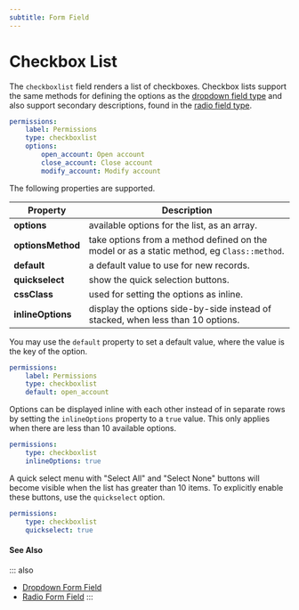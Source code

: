 ```yaml
---
subtitle: Form Field
---
```

# Checkbox List

The `checkboxlist` field renders a list of checkboxes. Checkbox lists support the same methods for defining the options as the [dropdown field type](./field-dropdown.md) and also support secondary descriptions, found in the [radio field type](./field-radio.md).

```yaml
permissions:
    label: Permissions
    type: checkboxlist
    options:
        open_account: Open account
        close_account: Close account
        modify_account: Modify account
```

The following properties are supported.

Property | Description
------------- | -------------
**options** | available options for the list, as an array.
**optionsMethod** | take options from a method defined on the model or as a static method, eg `Class::method`.
**default** | a default value to use for new records.
**quickselect** | show the quick selection buttons.
**cssClass** | used for setting the options as inline.
**inlineOptions** | display the options side-by-side instead of stacked, when less than 10 options.

You may use the `default` property to set a default value, where the value is the key of the option.

```yaml
permissions:
    label: Permissions
    type: checkboxlist
    default: open_account
```

Options can be displayed inline with each other instead of in separate rows by setting the `inlineOptions` property to a `true` value. This only applies when there are less than 10 available options.

```yaml
permissions:
    type: checkboxlist
    inlineOptions: true
```

A quick select menu with "Select All" and "Select None" buttons will become visible when the list has greater than 10 items. To explicitly enable these buttons, use the `quickselect` option.

```yaml
permissions:
    type: checkboxlist
    quickselect: true
```

#### See Also

::: also
* [Dropdown Form Field](./field-dropdown.md)
* [Radio Form Field](./field-radio.md)
:::
